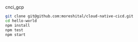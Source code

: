 cnci_gcp
```sh
git clone git@github.com:moreshital/cloud-native-cicd.git
cd hello-world
npm install
npm test
npm start
```
 
